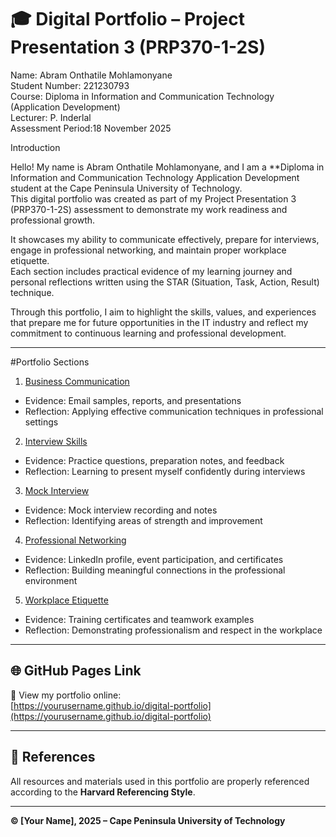 # 🎓 Digital Portfolio – Project Presentation 3 (PRP370-1-2S)

Name: Abram Onthatile Mohlamonyane  
Student Number: 221230793  
Course: Diploma in Information and Communication Technology (Application Development)  
Lecturer: P. Inderlal  
Assessment Period:18 November 2025  


 Introduction

Hello! My name is Abram Onthatile Mohlamonyane, and I am a **Diploma in Information and Communication Technology Application Development student at the Cape Peninsula University of Technology.  
This digital portfolio was created as part of my Project Presentation 3 (PRP370-1-2S) assessment to demonstrate my work readiness and professional growth.  

It showcases my ability to communicate effectively, prepare for interviews, engage in professional networking, and maintain proper workplace etiquette.  
Each section includes practical evidence of my learning journey and personal reflections written using the STAR (Situation, Task, Action, Result) technique.  

Through this portfolio, I aim to highlight the skills, values, and experiences that prepare me for future opportunities in the IT industry and reflect my commitment to continuous learning and professional development.

---

#Portfolio Sections

1. [Business Communication](./business-communication/)
- Evidence: Email samples, reports, and presentations  
- Reflection: Applying effective communication techniques in professional settings  

2. [Interview Skills](./interview-skills/)
- Evidence: Practice questions, preparation notes, and feedback  
- Reflection: Learning to present myself confidently during interviews  

3. [Mock Interview](./mock-interview/)
- Evidence: Mock interview recording and notes  
- Reflection: Identifying areas of strength and improvement  

4. [Professional Networking](./professional-networking/)
- Evidence: LinkedIn profile, event participation, and certificates  
- Reflection: Building meaningful connections in the professional environment  

5. [Workplace Etiquette](./workplace-etiquette/)
- Evidence: Training certificates and teamwork examples  
- Reflection: Demonstrating professionalism and respect in the workplace  

---

## 🌐 GitHub Pages Link
🔗 View my portfolio online:  
[https://yourusername.github.io/digital-portfolio](https://yourusername.github.io/digital-portfolio)

---

## 📜 References
All resources and materials used in this portfolio are properly referenced according to the **Harvard Referencing Style**.

---

**© [Your Name], 2025 – Cape Peninsula University of Technology**
